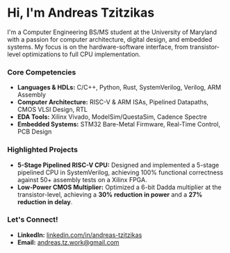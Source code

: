# Hi, I'm Andreas Tzitzikas 

I'm a Computer Engineering BS/MS student at the University of Maryland with a passion for computer architecture, digital design, and embedded systems. My focus is on the hardware-software interface, from transistor-level optimizations to full CPU implementation.

### Core Competencies

* **Languages & HDLs:** C/C++, Python, Rust, SystemVerilog, Verilog, ARM Assembly
* **Computer Architecture:** RISC-V & ARM ISAs, Pipelined Datapaths, CMOS VLSI Design, RTL
* **EDA Tools:** Xilinx Vivado, ModelSim/QuestaSim, Cadence Spectre
* **Embedded Systems:** STM32 Bare-Metal Firmware, Real-Time Control, PCB Design

### Highlighted Projects

* **5-Stage Pipelined RISC-V CPU:** Designed and implemented a 5-stage pipelined CPU in SystemVerilog, achieving 100% functional correctness against 50+ assembly tests on a Xilinx FPGA.
* **Low-Power CMOS Multiplier:** Optimized a 6-bit Dadda multiplier at the transistor-level, achieving a **30% reduction in power** and a **27% reduction in delay**.

### Let's Connect!

* **LinkedIn:** [linkedin.com/in/andreas-tzitzikas](https://linkedin.com/in/andreas-tzitzikas)
* **Email:** andreas.tz.work@gmail.com
